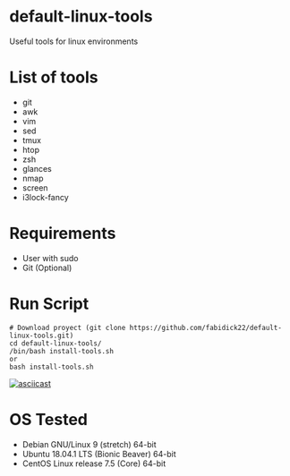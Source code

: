 # default-linux-tools
Useful tools for linux environments

# List of tools
- git
- awk
- vim 
- sed
- tmux 
- htop 
- zsh 
- glances 
- nmap 
- screen 
- i3lock-fancy

# Requirements
- User with sudo
- Git (Optional)

# Run Script
```
# Download proyect (git clone https://github.com/fabidick22/default-linux-tools.git)
cd default-linux-tools/
/bin/bash install-tools.sh
or 
bash install-tools.sh
 ```
[![asciicast](https://asciinema.org/a/222088.svg)](https://asciinema.org/a/222088?autoplay=1)

# OS Tested
- Debian GNU/Linux 9 (stretch) 64-bit
- Ubuntu 18.04.1 LTS (Bionic Beaver) 64-bit
- CentOS Linux release 7.5 (Core) 64-bit
